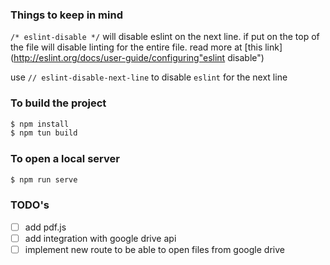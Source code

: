 ### Things to keep in mind

`/* eslint-disable */` will disable eslint on the next line. if put on the top of the file will disable linting for the entire file. read more at [this link](http://eslint.org/docs/user-guide/configuring"eslint disable")

use `// eslint-disable-next-line` to disable `eslint` for the next line

### To build the project

```sh
$ npm install
$ npm tun build
```

### To open a local server

```sh
$ npm run serve
```

### TODO's

- [ ] add pdf.js
- [ ] add integration with google drive api
- [ ] implement new route to be able to open files from google drive
